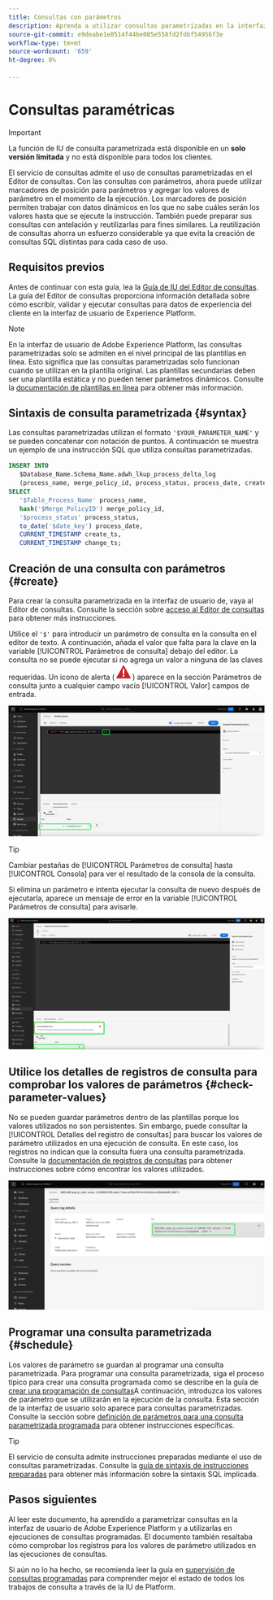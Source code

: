 ```yaml
---
title: Consultas con parámetros
description: Aprenda a utilizar consultas parametrizadas en la interfaz de usuario de Adobe Experience Platform.
source-git-commit: e9deabe1e0514f44be085e558fd2fdbf54956f3e
workflow-type: tm+mt
source-wordcount: '659'
ht-degree: 0%

---
```


# Consultas paramétricas

>[!IMPORTANT]
>
>La función de IU de consulta parametrizada está disponible en un **solo versión limitada** y no está disponible para todos los clientes.

El servicio de consultas admite el uso de consultas parametrizadas en el Editor de consultas. Con las consultas con parámetros, ahora puede utilizar marcadores de posición para parámetros y agregar los valores de parámetro en el momento de la ejecución. Los marcadores de posición permiten trabajar con datos dinámicos en los que no sabe cuáles serán los valores hasta que se ejecute la instrucción. También puede preparar sus consultas con antelación y reutilizarlas para fines similares. La reutilización de consultas ahorra un esfuerzo considerable ya que evita la creación de consultas SQL distintas para cada caso de uso.

## Requisitos previos

Antes de continuar con esta guía, lea la [Guía de IU del Editor de consultas](./user-guide.md). La guía del Editor de consultas proporciona información detallada sobre cómo escribir, validar y ejecutar consultas para datos de experiencia del cliente en la interfaz de usuario de Experience Platform.

>[!NOTE]
>
>En la interfaz de usuario de Adobe Experience Platform, las consultas parametrizadas solo se admiten en el nivel principal de las plantillas en línea. Esto significa que las consultas parametrizadas solo funcionan cuando se utilizan en la plantilla original. Las plantillas secundarias deben ser una plantilla estática y no pueden tener parámetros dinámicos. Consulte la [documentación de plantillas en línea](../essential-concepts/inline-templates.md) para obtener más información.

## Sintaxis de consulta parametrizada {#syntax}

Las consultas parametrizadas utilizan el formato `'$YOUR_PARAMETER_NAME'` y se pueden concatenar con notación de puntos. A continuación se muestra un ejemplo de una instrucción SQL que utiliza consultas parametrizadas.

```sql
INSERT INTO
   $Database_Name.Schema_Name.adwh_lkup_process_delta_log
   (process_name, merge_policy_id, process_status, process_date, create_ts, change_ts)
SELECT
   '$Table_Process_Name' process_name,
   hash('$Merge_PolicyID') merge_policy_id,
   '$process_status' process_status,
   to_date('$date_key') process_date,
   CURRENT_TIMESTAMP create_ts,
   CURRENT_TIMESTAMP change_ts;
```

## Creación de una consulta con parámetros {#create}

Para crear la consulta parametrizada en la interfaz de usuario de, vaya al Editor de consultas. Consulte la sección sobre [acceso al Editor de consultas](./user-guide.md#accessing-query-editor) para obtener más instrucciones.

Utilice el `'$'` para introducir un parámetro de consulta en la consulta en el editor de texto. A continuación, añada el valor que falta para la clave en la variable [!UICONTROL Parámetros de consulta] debajo del editor. La consulta no se puede ejecutar si no agrega un valor a ninguna de las claves requeridas. Un icono de alerta (![Un icono de alerta.](../images/ui/parameterized-queries/alert-icon.png)) aparece en la sección Parámetros de consulta junto a cualquier campo vacío [!UICONTROL Valor] campos de entrada.

![El Editor de consultas con una consulta parametrizada y la sección Parámetros de consulta resaltada.](../images/ui/parameterized-queries/parameterized-query.png)

>[!TIP]
>
>Cambiar pestañas de [!UICONTROL Parámetros de consulta] hasta [!UICONTROL Consola] para ver el resultado de la consola de la consulta.

Si elimina un parámetro e intenta ejecutar la consulta de nuevo después de ejecutarla, aparece un mensaje de error en la variable [!UICONTROL Parámetros de consulta] para avisarle.

![El Editor de consultas con un campo de valor vacío y el error de parámetros de consulta resaltado.](../images/ui/parameterized-queries/query-parameter-error.png)

## Utilice los detalles de registros de consulta para comprobar los valores de parámetros {#check-parameter-values}

No se pueden guardar parámetros dentro de las plantillas porque los valores utilizados no son persistentes. Sin embargo, puede consultar la [!UICONTROL Detalles del registro de consultas] para buscar los valores de parámetro utilizados en una ejecución de consulta. En este caso, los registros no indican que la consulta fuera una consulta parametrizada. Consulte la [documentación de registros de consultas](./query-logs.md) para obtener instrucciones sobre cómo encontrar los valores utilizados.

![La vista de registros de consulta con el SQL de una consulta parametrizada resaltada en la sección de detalles.](../images/ui/parameterized-queries/parameterized-query-logs.png)

<!-- improve screenshot above ^ I am waiting for a scheduled run to complete -->

## Programar una consulta parametrizada {#schedule}

Los valores de parámetro se guardan al programar una consulta parametrizada. Para programar una consulta parametrizada, siga el proceso típico para crear una consulta programada como se describe en la guía de [crear una programación de consultas](./query-schedules.md#create-schedule)A continuación, introduzca los valores de parámetro que se utilizarán en la ejecución de la consulta. Esta sección de la interfaz de usuario solo aparece para consultas parametrizadas. Consulte la sección sobre [definición de parámetros para una consulta parametrizada programada](./query-schedules.md#set-parameters) para obtener instrucciones específicas.

>[!TIP]
>
>El servicio de consulta admite instrucciones preparadas mediante el uso de consultas parametrizadas. Consulte la [guía de sintaxis de instrucciones preparadas](../sql/prepared-statements.md) para obtener más información sobre la sintaxis SQL implicada.

## Pasos siguientes

Al leer este documento, ha aprendido a parametrizar consultas en la interfaz de usuario de Adobe Experience Platform y a utilizarlas en ejecuciones de consultas programadas. El documento también resaltaba cómo comprobar los registros para los valores de parámetro utilizados en las ejecuciones de consultas.

Si aún no lo ha hecho, se recomienda leer la guía en [supervisión de consultas programadas](./monitor-queries.md) para comprender mejor el estado de todos los trabajos de consulta a través de la IU de Platform.
